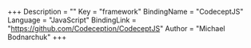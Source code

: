 +++
Description = ""
Key = "framework"
BindingName = "CodeceptJS"
Language = "JavaScript"
BindingLink = "https://github.com/Codeception/CodeceptJS"
Author = "Michael Bodnarchuk"
+++
